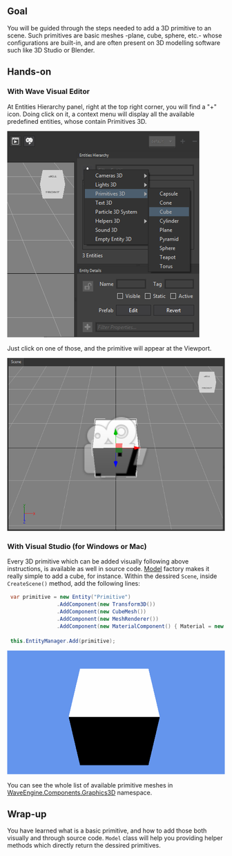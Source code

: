 ## Goal

You will be guided through the steps needed to add a 3D primitive to an scene. Such primitives are basic meshes -plane, cube, sphere, etc.- whose configurations are built-in, and are often present on 3D modelling software such like 3D Studio or Blender.

## Hands-on

### With Wave Visual Editor

At Entities Hierarchy panel, right at the top right corner, you will find a "+" icon. Doing click on it, a context menu will display all the available predefined entities, whose contain Primitives 3D.

![](images/LoadAPrimitive/AddingPrimitive3DScreenshot.png)

Just click on one of those, and the primitive will appear at the Viewport.

![](images/LoadAPrimitive/ViewportRenderingCubeScreenshot.png)

### With Visual Studio (for Windows or Mac)

Every 3D primitive which can be added visually following above instructions, is available as well in source code. [Model](xref:WaveEngine.Components.Graphics3D.Model) factory makes it really simple to add a cube, for instance. Within the dessired `Scene`, inside `CreateScene()` method, add the following lines:

```c#
 var primitive = new Entity("Primitive")
				.AddComponent(new Transform3D())                       
				.AddComponent(new CubeMesh())
				.AddComponent(new MeshRenderer())
				.AddComponent(new MaterialComponent() { Material = new StandardMaterial() });
			
 this.EntityManager.Add(primitive);
```

![](images/LoadAPrimitive/PrimitiveAddedManuallyScreenshot.png)

You can see the whole list of available primitive meshes in [WaveEngine.Components.Graphics3D](xref:WaveEngine.Components.Graphics3D) namespace. 

## Wrap-up

You have learned what is a basic primitive, and how to add those both visually and through source code. `Model` class will help you providing helper methods which directly return the dessired primitives.